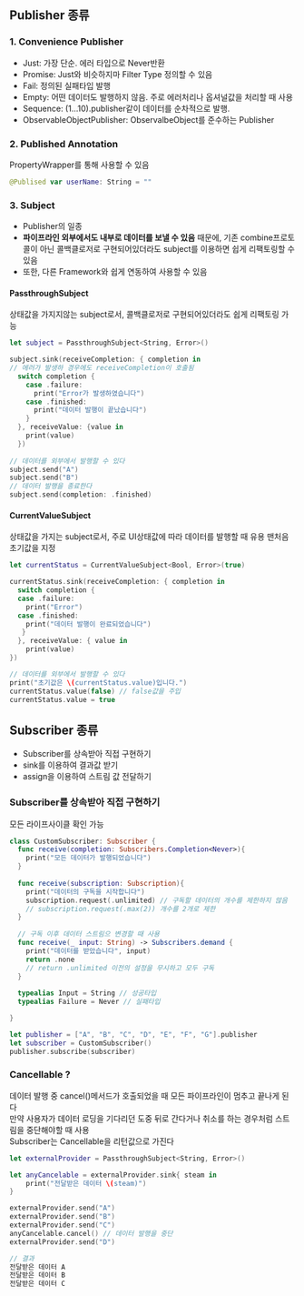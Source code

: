 ## Publisher 종류

### 1. Convenience Publisher
* Just: 가장 단순. 에러 타입으로 Never반환
* Promise: Just와 비슷하지마 Filter Type 정의할 수 있음
* Fail: 정의된 실패타입 발행
* Empty: 어떤 데이터도 발행하지 않음. 주로 에러처리나 옵셔널값을 처리할 때 사용
* Sequence: (1...10).publisher같이 데이터를 순차적으로 발행. 
* ObservableObjectPublisher: ObservalbeObject를 준수하는 Publisher

### 2. Published Annotation
PropertyWrapper를 통해 사용할 수 있음
```swift
@Publised var userName: String = ""
```

### 3. Subject
* Publisher의 일종 
* **파이프라인 외부에서도 내부로 데이터를 보낼 수 있음** 때문에, 기존 combine프로토콜이 아닌 콜백클로저로 구현되어있더라도
subject를 이용하면 쉽게 리팩토링할 수 있음
* 또한, 다른 Framework와 쉽게 연동하여 사용할 수 있음

#### PassthroughSubject
상태값을 가지지않는 subject로서, 콜백클로저로 구현되어있더라도 쉽게 리팩토링 가능
```swift
let subject = PassthroughSubject<String, Error>()

subject.sink(receiveCompletion: { completion in
// 에러가 발생하 경우에도 receiveCompletion이 호출됨
  switch completion {
    case .failure: 
      print("Error가 발생하였습니다")
    case .finished:
      print("데이터 발행이 끝났습니다")
    }
  }, receiveValue: {value in
    print(value)  
  })
  
// 데이터를 외부에서 발행할 수 있다
subject.send("A")
subject.send("B")
// 데이터 발행을 종료한다
subject.send(completion: .finished)
```

#### CurrentValueSubject
상태값을 가지는 subject로서, 주로 UI상태값에 따라 데이터를 발행할 때 유용
맨처음 초기값을 지정

```swift
let currentStatus = CurrentValueSubject<Bool, Error>(true)

currentStatus.sink(receiveCompletion: { completion in
  switch completion {
  case .failure: 
    print("Error")
  case .finished:
    print("데이터 발행이 완료되었습니다")
   }
  }, receiveValue: { value in
    print(value) 
})

// 데이터를 외부에서 발행할 수 있다
print("초기값은 \(currentStatus.value)입니다.")
currentStatus.value(false) // false값을 주입
currentStatus.value = true
```


## Subscriber 종류
* Subscriber를 상속받아 직접 구현하기
* sink를 이용하여 결과값 받기
* assign을 이용하여 스트림 값 전달하기

### Subscriber를 상속받아 직접 구현하기
모든 라이프사이클 확인 가능

```swift
class CustomSubscriber: Subscriber {
  func receive(completion: Subscribers.Completion<Never>){
    print("모든 데이터가 발행되었습니다")
  }
  
  func receive(subscription: Subscription){
    print("데이터의 구독을 시작합니다")
    subscription.request(.unlimited) // 구독할 데이터의 개수를 제한하지 않음
    // subscription.request(.max(2)) 개수를 2개로 제한
  }
  
  // 구독 이후 데이터 스트림으 변경할 때 사용
  func receive(_ input: String) -> Subscribers.demand {
    print("데이터를 받았습니다", input)
    return .none
    // return .unlimited 이전의 설정을 무시하고 모두 구독
  }
  
  typealias Input = String // 성공타입
  typealias Failure = Never // 실패타입

}

let publisher = ["A", "B", "C", "D", "E", "F", "G"].publisher
let subscriber = CustomSubscriber()
publisher.subscribe(subscriber)

```

### Cancellable ?
데이터 발행 중 cancel()메서드가 호출되었을 때 모든 파이프라인이 멈추고 끝나게 된다   
만약 사용자가 데이터 로딩을 기다리던 도중 뒤로 간다거나 취소를 하는 경우처럼 스트림을 중단해야할 때 사용    
Subscriber는 Cancellable을 리턴값으로 가진다   

```swift
let externalProvider = PassthroughSubject<String, Error>()

let anyCancelable = externalProvider.sink{ steam in
    print("전달받은 데이터 \(steam)")
}

externalProvider.send("A")
externalProvider.send("B")
externalProvider.send("C")
anyCancelable.cancel() // 데이터 발행을 중단
externalProvider.send("D")

// 결과
전달받은 데이터 A
전달받은 데이터 B
전달받은 데이터 C
```

